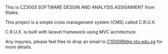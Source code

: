 This is CZ3003 SOFTWARE DESGIN AND ANALYSIS ASSIGNMENT from 9tales.

This project is a simple crisis management system (CMS) called C.R.U.X.

C.R.U.X. is built with laravel framework using MVC architecture. 

Any inquries, please feel free to drop an email to C150089@e.ntu.edu.sg for more details.

